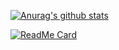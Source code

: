 [![Anurag's github stats](https://github-readme-stats.vercel.app/api?username=1467602180)](https://github.com/anuraghazra/github-readme-stats)

[![ReadMe Card](https://github-readme-stats.vercel.app/api/pin/?username=1467602180&repo=flutter-create-framework&show_owner=true)](https://github.com/anuraghazra/github-readme-stats)
